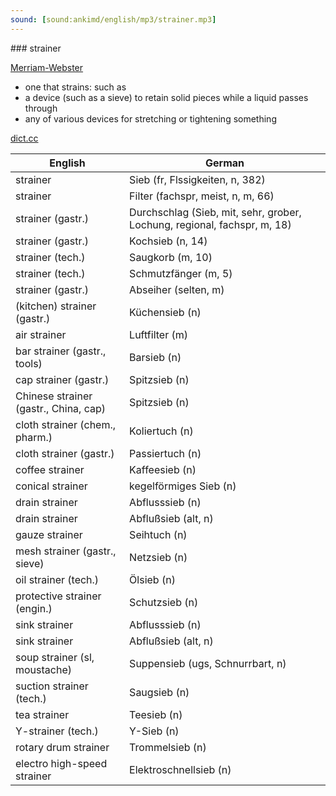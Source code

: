 ```yaml
---
sound: [sound:ankimd/english/mp3/strainer.mp3]
---
```


\### strainer

[Merriam-Webster](https://www.merriam-webster.com/dictionary/strainer)

- one that strains: such as
- a device (such as a sieve) to retain solid pieces while a liquid passes through
- any of various devices for stretching or tightening something

[dict.cc](https://www.dict.cc/strainer)

| English        | German       |
| -------------- | ------------ |
| strainer | Sieb (fr, Flssigkeiten, n, 382) |
| strainer | Filter (fachspr, meist, n, m, 66) |
| strainer (gastr.) | Durchschlag (Sieb, mit, sehr, grober, Lochung, regional, fachspr, m, 18) |
| strainer (gastr.) | Kochsieb (n, 14) |
| strainer (tech.) | Saugkorb (m, 10) |
| strainer (tech.) | Schmutzfänger (m, 5) |
| strainer (gastr.) | Abseiher (selten, m) |
| (kitchen) strainer (gastr.) | Küchensieb (n) |
| air strainer | Luftfilter (m) |
| bar strainer (gastr., tools) | Barsieb (n) |
| cap strainer (gastr.) | Spitzsieb (n) |
| Chinese strainer (gastr., China, cap) | Spitzsieb (n) |
| cloth strainer (chem., pharm.) | Koliertuch (n) |
| cloth strainer (gastr.) | Passiertuch (n) |
| coffee strainer | Kaffeesieb (n) |
| conical strainer | kegelförmiges Sieb (n) |
| drain strainer | Abflusssieb (n) |
| drain strainer | Abflußsieb (alt, n) |
| gauze strainer | Seihtuch (n) |
| mesh strainer (gastr., sieve) | Netzsieb (n) |
| oil strainer (tech.) | Ölsieb (n) |
| protective strainer (engin.) | Schutzsieb (n) |
| sink strainer | Abflusssieb (n) |
| sink strainer | Abflußsieb (alt, n) |
| soup strainer (sl, moustache) | Suppensieb (ugs, Schnurrbart, n) |
| suction strainer (tech.) | Saugsieb (n) |
| tea strainer | Teesieb (n) |
| Y-strainer (tech.) | Y-Sieb (n) |
| rotary drum strainer | Trommelsieb (n) |
| electro high-speed strainer | Elektroschnellsieb (n) |
